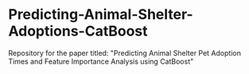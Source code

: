 # Predicting-Animal-Shelter-Adoptions-CatBoost
Repository for the paper titled: "Predicting Animal Shelter Pet Adoption Times and Feature Importance Analysis using CatBoost"

